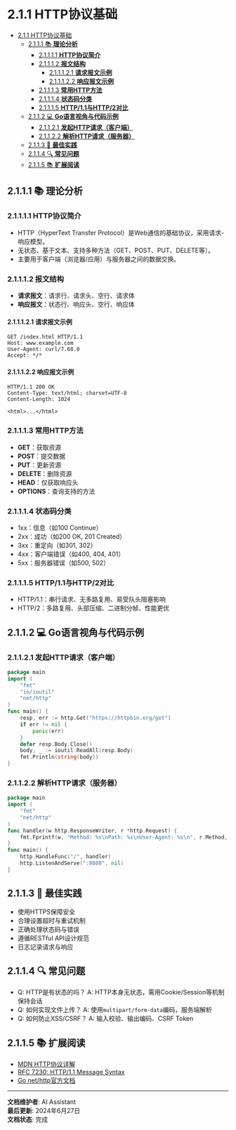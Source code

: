 # 2.1.1 HTTP协议基础

<!-- TOC START -->
- [2.1.1 HTTP协议基础](#http协议基础)
  - [2.1.1.1 📚 **理论分析**](#📚-**理论分析**)
    - [2.1.1.1.1 **HTTP协议简介**](#**http协议简介**)
    - [2.1.1.1.2 **报文结构**](#**报文结构**)
      - [2.1.1.1.2.1 **请求报文示例**](#**请求报文示例**)
      - [2.1.1.1.2.2 **响应报文示例**](#**响应报文示例**)
    - [2.1.1.1.3 **常用HTTP方法**](#**常用http方法**)
    - [2.1.1.1.4 **状态码分类**](#**状态码分类**)
    - [2.1.1.1.5 **HTTP/1.1与HTTP/2对比**](#**http11与http2对比**)
  - [2.1.1.2 💻 **Go语言视角与代码示例**](#💻-**go语言视角与代码示例**)
    - [2.1.1.2.1 **发起HTTP请求（客户端）**](#**发起http请求（客户端）**)
    - [2.1.1.2.2 **解析HTTP请求（服务器）**](#**解析http请求（服务器）**)
  - [2.1.1.3 🎯 **最佳实践**](#🎯-**最佳实践**)
  - [2.1.1.4 🔍 **常见问题**](#🔍-**常见问题**)
  - [2.1.1.5 📚 **扩展阅读**](#📚-**扩展阅读**)
<!-- TOC END -->














## 2.1.1.1 📚 **理论分析**

### 2.1.1.1.1 **HTTP协议简介**

- HTTP（HyperText Transfer Protocol）是Web通信的基础协议，采用请求-响应模型。
- 无状态、基于文本、支持多种方法（GET、POST、PUT、DELETE等）。
- 主要用于客户端（浏览器/应用）与服务器之间的数据交换。

### 2.1.1.1.2 **报文结构**

- **请求报文**：请求行、请求头、空行、请求体
- **响应报文**：状态行、响应头、空行、响应体

#### 2.1.1.1.2.1 **请求报文示例**

```text
GET /index.html HTTP/1.1
Host: www.example.com
User-Agent: curl/7.68.0
Accept: */*

```

#### 2.1.1.1.2.2 **响应报文示例**

```text
HTTP/1.1 200 OK
Content-Type: text/html; charset=UTF-8
Content-Length: 1024

<html>...</html>
```

### 2.1.1.1.3 **常用HTTP方法**

- **GET**：获取资源
- **POST**：提交数据
- **PUT**：更新资源
- **DELETE**：删除资源
- **HEAD**：仅获取响应头
- **OPTIONS**：查询支持的方法

### 2.1.1.1.4 **状态码分类**

- 1xx：信息（如100 Continue）
- 2xx：成功（如200 OK, 201 Created）
- 3xx：重定向（如301, 302）
- 4xx：客户端错误（如400, 404, 401）
- 5xx：服务器错误（如500, 502）

### 2.1.1.1.5 **HTTP/1.1与HTTP/2对比**

- HTTP/1.1：串行请求、无多路复用、易受队头阻塞影响
- HTTP/2：多路复用、头部压缩、二进制分帧、性能更优

## 2.1.1.2 💻 **Go语言视角与代码示例**

### 2.1.1.2.1 **发起HTTP请求（客户端）**

```go
package main
import (
    "fmt"
    "io/ioutil"
    "net/http"
)
func main() {
    resp, err := http.Get("https://httpbin.org/get")
    if err != nil {
        panic(err)
    }
    defer resp.Body.Close()
    body, _ := ioutil.ReadAll(resp.Body)
    fmt.Println(string(body))
}
```

### 2.1.1.2.2 **解析HTTP请求（服务器）**

```go
package main
import (
    "fmt"
    "net/http"
)
func handler(w http.ResponseWriter, r *http.Request) {
    fmt.Fprintf(w, "Method: %s\nPath: %s\nUser-Agent: %s\n", r.Method, r.URL.Path, r.UserAgent())
}
func main() {
    http.HandleFunc("/", handler)
    http.ListenAndServe(":8080", nil)
}
```

## 2.1.1.3 🎯 **最佳实践**

- 使用HTTPS保障安全
- 合理设置超时与重试机制
- 正确处理状态码与错误
- 遵循RESTful API设计规范
- 日志记录请求与响应

## 2.1.1.4 🔍 **常见问题**

- Q: HTTP是有状态的吗？
  A: HTTP本身无状态，需用Cookie/Session等机制保持会话
- Q: 如何实现文件上传？
  A: 使用`multipart/form-data`编码，服务端解析
- Q: 如何防止XSS/CSRF？
  A: 输入校验、输出编码、CSRF Token

## 2.1.1.5 📚 **扩展阅读**

- [MDN HTTP协议详解](https://developer.mozilla.org/zh-CN/docs/Web/HTTP)
- [RFC 7230: HTTP/1.1 Message Syntax](https://tools.ietf.org/html/rfc7230)
- [Go net/http官方文档](https://golang.org/pkg/net/http/)

---

**文档维护者**: AI Assistant  
**最后更新**: 2024年6月27日  
**文档状态**: 完成
